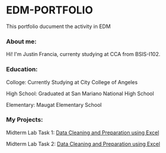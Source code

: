 # EDM-PORTFOLIO
This portfolio ducument the activity in EDM
### About me:
Hi! I'm Justin Francia, currenty studying at CCA from BSIS-I102.

### Education:
Colloge: Currently Studying at City College of Angeles

High School: Graduated at San Mariano National High School

Elementary: Maugat Elementary School


### My Projects:
Midterm Lab Task 1: [Data Cleaning and Preparation using Excel](Midterm%20task-%201/labtask-1.md)

Midterm Lab Task 2: [Data Cleaning and Preparation using Excel](Midterm%20task-%202/labtask-2.md)
